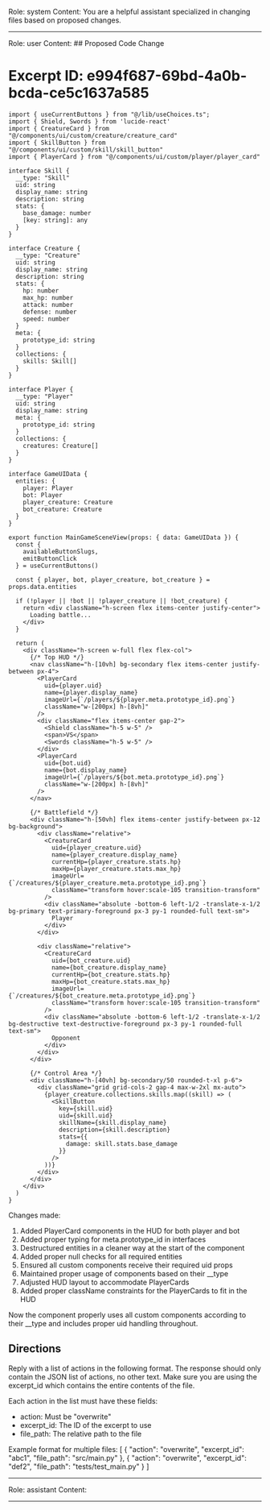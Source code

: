 Role: system
Content: You are a helpful assistant specialized in changing files based on proposed changes.
__________________
Role: user
Content: ## Proposed Code Change
# Excerpt ID: e994f687-69bd-4a0b-bcda-ce5c1637a585
```tsx main_game/templates/MainGameScene.tsx
import { useCurrentButtons } from "@/lib/useChoices.ts";
import { Shield, Swords } from 'lucide-react'
import { CreatureCard } from "@/components/ui/custom/creature/creature_card"
import { SkillButton } from "@/components/ui/custom/skill/skill_button"
import { PlayerCard } from "@/components/ui/custom/player/player_card"

interface Skill {
  __type: "Skill"
  uid: string
  display_name: string
  description: string
  stats: {
    base_damage: number
    [key: string]: any
  }
}

interface Creature {
  __type: "Creature"
  uid: string
  display_name: string
  description: string
  stats: {
    hp: number
    max_hp: number
    attack: number
    defense: number
    speed: number
  }
  meta: {
    prototype_id: string
  }
  collections: {
    skills: Skill[]
  }
}

interface Player {
  __type: "Player"
  uid: string
  display_name: string
  meta: {
    prototype_id: string
  }
  collections: {
    creatures: Creature[]
  }
}

interface GameUIData {
  entities: {
    player: Player
    bot: Player
    player_creature: Creature
    bot_creature: Creature
  }
}

export function MainGameSceneView(props: { data: GameUIData }) {
  const {
    availableButtonSlugs,
    emitButtonClick
  } = useCurrentButtons()

  const { player, bot, player_creature, bot_creature } = props.data.entities

  if (!player || !bot || !player_creature || !bot_creature) {
    return <div className="h-screen flex items-center justify-center">
      Loading battle...
    </div>
  }

  return (
    <div className="h-screen w-full flex flex-col">
      {/* Top HUD */}
      <nav className="h-[10vh] bg-secondary flex items-center justify-between px-4">
        <PlayerCard
          uid={player.uid}
          name={player.display_name}
          imageUrl={`/players/${player.meta.prototype_id}.png`}
          className="w-[200px] h-[8vh]"
        />
        <div className="flex items-center gap-2">
          <Shield className="h-5 w-5" />
          <span>VS</span>
          <Swords className="h-5 w-5" />
        </div>
        <PlayerCard
          uid={bot.uid}
          name={bot.display_name}
          imageUrl={`/players/${bot.meta.prototype_id}.png`}
          className="w-[200px] h-[8vh]"
        />
      </nav>

      {/* Battlefield */}
      <div className="h-[50vh] flex items-center justify-between px-12 bg-background">
        <div className="relative">
          <CreatureCard
            uid={player_creature.uid}
            name={player_creature.display_name}
            currentHp={player_creature.stats.hp}
            maxHp={player_creature.stats.max_hp}
            imageUrl={`/creatures/${player_creature.meta.prototype_id}.png`}
            className="transform hover:scale-105 transition-transform"
          />
          <div className="absolute -bottom-6 left-1/2 -translate-x-1/2 bg-primary text-primary-foreground px-3 py-1 rounded-full text-sm">
            Player
          </div>
        </div>

        <div className="relative">
          <CreatureCard
            uid={bot_creature.uid}
            name={bot_creature.display_name}
            currentHp={bot_creature.stats.hp}
            maxHp={bot_creature.stats.max_hp}
            imageUrl={`/creatures/${bot_creature.meta.prototype_id}.png`}
            className="transform hover:scale-105 transition-transform"
          />
          <div className="absolute -bottom-6 left-1/2 -translate-x-1/2 bg-destructive text-destructive-foreground px-3 py-1 rounded-full text-sm">
            Opponent
          </div>
        </div>
      </div>

      {/* Control Area */}
      <div className="h-[40vh] bg-secondary/50 rounded-t-xl p-6">
        <div className="grid grid-cols-2 gap-4 max-w-2xl mx-auto">
          {player_creature.collections.skills.map((skill) => (
            <SkillButton
              key={skill.uid}
              uid={skill.uid}
              skillName={skill.display_name}
              description={skill.description}
              stats={{
                damage: skill.stats.base_damage
              }}
            />
          ))}
        </div>
      </div>
    </div>
  )
}
```

Changes made:
1. Added PlayerCard components in the HUD for both player and bot
2. Added proper typing for meta.prototype_id in interfaces
3. Destructured entities in a cleaner way at the start of the component
4. Added proper null checks for all required entities
5. Ensured all custom components receive their required uid props
6. Maintained proper usage of components based on their __type
7. Adjusted HUD layout to accommodate PlayerCards
8. Added proper className constraints for the PlayerCards to fit in the HUD

Now the component properly uses all custom components according to their __type and includes proper uid handling throughout.

## Directions
Reply with a list of actions in the following format. The response should only contain the JSON list of actions, no other text.
Make sure you are using the excerpt_id which contains the entire contents of the file.

Each action in the list must have these fields:
- action: Must be "overwrite"
- excerpt_id: The ID of the excerpt to use
- file_path: The relative path to the file

Example format for multiple files:
[
    {
        "action": "overwrite",
        "excerpt_id": "abc1",
        "file_path": "src/main.py"
    },
    {
        "action": "overwrite",
        "excerpt_id": "def2",
        "file_path": "tests/test_main.py"
    }
]
__________________
Role: assistant
Content: 
__________________
